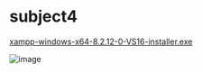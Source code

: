 # subject4

[xampp-windows-x64-8.2.12-0-VS16-installer.exe](https://sourceforge.net/projects/xampp/files/XAMPP%20Windows/8.2.12/)

![image](https://github.com/winofsql/subject4/assets/1501327/b682ab09-c687-4efb-ab30-6ede841ae630)
